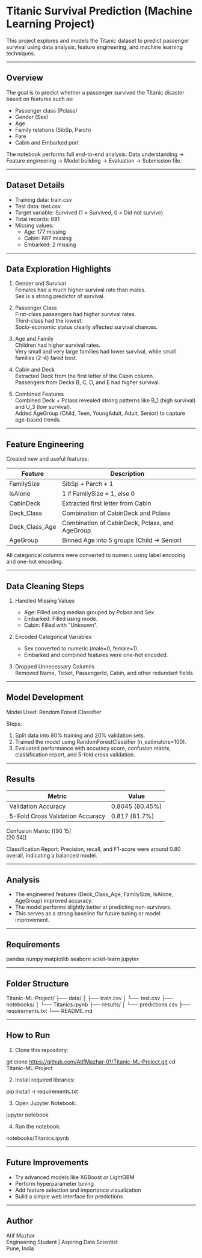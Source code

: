 # Titanic Survival Prediction (Machine Learning Project)

This project explores and models the Titanic dataset to predict passenger survival using
data analysis, feature engineering, and machine learning techniques.

---

## Overview

The goal is to predict whether a passenger survived the Titanic disaster based on features such as:
- Passenger class (Pclass)
- Gender (Sex)
- Age
- Family relations (SibSp, Parch)
- Fare
- Cabin and Embarked port

The notebook performs full end-to-end analysis:
Data understanding → Feature engineering → Model building → Evaluation → Submission file.

---

## Dataset Details

- Training data: train.csv
- Test data: test.csv
- Target variable: Survived (1 = Survived, 0 = Did not survive)
- Total records: 891
- Missing values:
  - Age: 177 missing
  - Cabin: 687 missing
  - Embarked: 2 missing

---

## Data Exploration Highlights

1. Gender and Survival  
   Females had a much higher survival rate than males.  
   Sex is a strong predictor of survival.

2. Passenger Class  
   First-class passengers had higher survival rates.  
   Third-class had the lowest.  
   Socio-economic status clearly affected survival chances.

3. Age and Family  
   Children had higher survival rates.  
   Very small and very large families had lower survival, while small families (2–4) fared best.

4. Cabin and Deck  
   Extracted Deck from the first letter of the Cabin column.  
   Passengers from Decks B, C, D, and E had higher survival.

5. Combined Features  
   Combined Deck + Pclass revealed strong patterns like B_1 (high survival) and U_3 (low survival).  
   Added AgeGroup (Child, Teen, YoungAdult, Adult, Senior) to capture age-based trends.

---

## Feature Engineering

Created new and useful features:

| Feature | Description |
|----------|--------------|
| FamilySize | SibSp + Parch + 1 |
| IsAlone | 1 if FamilySize = 1, else 0 |
| CabinDeck | Extracted first letter from Cabin |
| Deck_Class | Combination of CabinDeck and Pclass |
| Deck_Class_Age | Combination of CabinDeck, Pclass, and AgeGroup |
| AgeGroup | Binned Age into 5 groups (Child → Senior) |

All categorical columns were converted to numeric using label encoding and one-hot encoding.

---

## Data Cleaning Steps

1. Handled Missing Values  
   - Age: Filled using median grouped by Pclass and Sex.  
   - Embarked: Filled using mode.  
   - Cabin: Filled with "Unknown".

2. Encoded Categorical Variables  
   - Sex converted to numeric (male=0, female=1).  
   - Embarked and combined features were one-hot encoded.

3. Dropped Unnecessary Columns  
   Removed Name, Ticket, PassengerId, Cabin, and other redundant fields.

---

## Model Development

Model Used: Random Forest Classifier

Steps:
1. Split data into 80% training and 20% validation sets.
2. Trained the model using RandomForestClassifier (n_estimators=100).
3. Evaluated performance with accuracy score, confusion matrix, classification report, and 5-fold cross validation.

---

## Results

| Metric | Value |
|--------|--------|
| Validation Accuracy | 0.8045 (80.45%) |
| 5-Fold Cross Validation Accuracy | 0.817 (81.7%) |

Confusion Matrix:
[[90 15]  
 [20 54]]

Classification Report:
Precision, recall, and F1-score were around 0.80 overall, indicating a balanced model.

---

## Analysis

- The engineered features (Deck_Class_Age, FamilySize, IsAlone, AgeGroup) improved accuracy.
- The model performs slightly better at predicting non-survivors.
- This serves as a strong baseline for future tuning or model improvement.

---

## Requirements

pandas
numpy
matplotlib
seaborn
scikit-learn
jupyter


---

## Folder Structure

Titanic-ML-Project/
├── data/
│ ├── train.csv
│ └── test.csv
├── notebooks/
│ └── Titanics.ipynb
├── results/
│ └── predictions.csv
├── requirements.txt
└── README.md



---

## How to Run

1. Clone this repository:

git clone https://github.com/AtifMazhar-01/Titanic-ML-Project.git
cd Titanic-ML-Project


2. Install required libraries:

pip install -r requirements.txt


3. Open Jupyter Notebook:

jupyter notebook


4. Run the notebook:

notebooks/Titanics.ipynb



---

## Future Improvements

- Try advanced models like XGBoost or LightGBM
- Perform hyperparameter tuning
- Add feature selection and importance visualization
- Build a simple web interface for predictions

---

## Author

Atif Mazhar  
Engineering Student | Aspiring Data Scientist  
Pune, India



